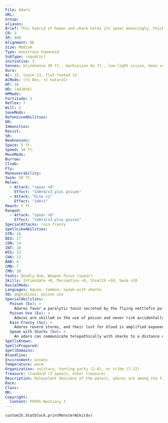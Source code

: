 ```yaml
---
File: Adaro
URL: 
Group: 
aliases: 
Brief: This hybrid of human and shark holds its spear menacingly, thick, glistening saliva dripping from its razor-sharp teeth.
CR: 3
XP: 800
Alignment: NE
Size: Medium
Type: monstrous humanoid
SubType: (aquatic)
Initiative: 3
Senses: blindsense 30 ft., darkvision 6o ft., low-light vision, keen scent; Perception +8
Aura: 
AC: 15, touch 13, flat-footed 12
ACMods: (+3 Dex, +2 natural)
HP: 30
HD: (4d10+8)
HPMods: 
Fortitude: 3
Reflex: 7
Will: 5
SaveMods: 
DefensiveAbilities: 
DR: 
Immunities: 
Resist: 
SR: 
Weaknesses: 
Space: 5 ft.
Speed: 10 ft.
MoveMods: 
Burrow: 
Climb: 
Fly: 
Maneuverability: 
Swim: 50 ft.
Melee: 
  - Attack: "spear +8"
    Effect: "1d8+4/x3 plus poison"
  - Attack: "bite +2"
    Effect: "1d6+1"
Reach: 5 ft.
Ranged: 
  - Attack: "spear +8"
    Effect: "1d8+3/x3 plus poison"
SpecialAttacks: rain frenzy
SpellLikeAbilities: 
STR: 16
DEX: 17
CON: 14
INT: 10
WIS: 13
CHA: 13
BAB: 4
CMB: 7
CMD: 20
Feats: Deadly Aim, Weapon Focus (spear)
Skills: Intimidate +8, Perception +8, Stealth +10, Swim +18
RacialMods: 
Languages: Aquan, Common; speak with sharks
SQ: amphibious, poison use
SpecialAbilities:
  Poison (Ex): >
    Adaros favor a paralytic toxin secreted by the flying nettlefin pufferfish-a sticky venom that doesn't wash away in water.  Nettlefin Toxin: Spear-injury; save Fort DC 15; frequency 1/minute for 4 minutes; effect paralyzed for 1 minute; cure 2 consecutive saves.
  Poison Use (Ex): >
    Adaros are skilled in the use of poison and never risk accidentally poisoning themselves.
  Rain Frenzy (Su): >
    Adaros revere storms, and their lust for blood is amplified exponentially while it is raining. While fighting in the rain or during other stormy weather, adaros act as though affected by the rage spell. An adaro gains this benefit even if it is underwater, but only as long as it remains within a move action away from the water's surface (50 feet for most adaros).
  Speak with Sharks (Su): >
    An adaro can communicate telepathically with sharks to a distance of 100 feet. This communication is limited to simple concepts, such as "come," "defend," or "attack."
SpellsKnown: 
SpellsPrepared: 
SpellDomains: 
Bloodline: 
Environment: oceans
Temperature: warm
Organization: solitary, hunting party (2-6), or tribe (7-12)
Treasure: standard (3 spears, other treasure)
Description: Malevolent denizens of the waters, adaros are among the fiercest sentient hunters of the tropical seas. They are known and feared by sailors on many exotic shores, as well as by common folk who just happen to live near the ocean.  Many have witnessed a fellow sailor or fisher suddenly go rigid, a poisoned spear jutting from his guts, only to fall into the water and be taken by the vicious adaro responsible for the assault.  Strictly carnivorous, adaros feed upon their victims almost immediately after slaying them. Their brutally sharp teeth cut through bone almost as easily as through flesh, and their powerful digestive systems are capable of handling most organic matter. Adaros usually eat once every couple of days, gorging on meals half their weight.  Adaros' strange relationship with storms has intrigued scholars for centuries. These sea-dwellers have a special connection to the deadly creatures of the water and the wildness of foul weather, and it is no coincidence that they attack humanoids more often during rough seas. Adaros are seminomadic by nature; a tribe travels until it finds a suitable hunting ground, and leaves either when its presence becomes too well known or when its game runs low.  An adaro is 7-1/2 feet long and weighs 250 pounds.
Race: 
Class: 
MR: 
Copyright:
  Content: PFRPG Bestiary 3
---
```

```dataviewjs
customJS.Statblock.printMonsterWiki(dv)
```
